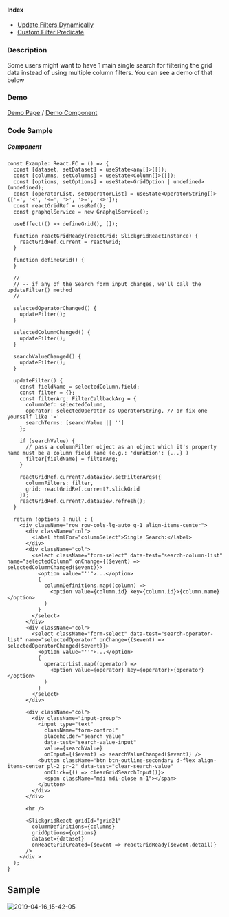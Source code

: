 #### Index
- [Update Filters Dynamically](input-filter.md#update-filters-dynamically)
- [Custom Filter Predicate](input-filter.md#custom-filter-predicate)

### Description
Some users might want to have 1 main single search for filtering the grid data instead of using multiple column filters. You can see a demo of that below

### Demo
[Demo Page](https://ghiscoding.github.io/slickgrid-react/#/slickgrid/Example21) / [Demo Component](https://github.com/ghiscoding/slickgrid-react/blob/master/src/examples/slickgrid/Example21.tsx#L162)

### Code Sample
##### Component
```tsx
const Example: React.FC = () => {
  const [dataset, setDataset] = useState<any[]>([]);
  const [columns, setColumns] = useState<Column[]>([]);
  const [options, setOptions] = useState<GridOption | undefined>(undefined);
  const [operatorList, setOperatorList] = useState<OperatorString[]>(['=', '<', '<=', '>', '>=', '<>']);
  const reactGridRef = useRef();
  const graphqlService = new GraphqlService();

  useEffect(() => defineGrid(), []);

  function reactGridReady(reactGrid: SlickgridReactInstance) {
    reactGridRef.current = reactGrid;
  }

  function defineGrid() {
  }

  //
  // -- if any of the Search form input changes, we'll call the updateFilter() method
  //

  selectedOperatorChanged() {
    updateFilter();
  }

  selectedColumnChanged() {
    updateFilter();
  }

  searchValueChanged() {
    updateFilter();
  }

  updateFilter() {
    const fieldName = selectedColumn.field;
    const filter = {};
    const filterArg: FilterCallbackArg = {
      columnDef: selectedColumn,
      operator: selectedOperator as OperatorString, // or fix one yourself like '='
      searchTerms: [searchValue || '']
    };

    if (searchValue) {
      // pass a columnFilter object as an object which it's property name must be a column field name (e.g.: 'duration': {...} )
      filter[fieldName] = filterArg;
    }

    reactGridRef.current?.dataView.setFilterArgs({
      columnFilters: filter,
      grid: reactGridRef.current?.slickGrid
    });
    reactGridRef.current?.dataView.refresh();
  }

  return !options ? null : (
    <div className="row row-cols-lg-auto g-1 align-items-center">
      <div className="col">
        <label htmlFor="columnSelect">Single Search:</label>
      </div>
      <div className="col">
        <select className="form-select" data-test="search-column-list" name="selectedColumn" onChange={($event) => selectedColumnChanged($event)}>
          <option value="''">...</option>
          {
            columnDefinitions.map((column) =>
              <option value={column.id} key={column.id}>{column.name}</option>
            )
          }
        </select>
      </div>
      <div className="col">
        <select className="form-select" data-test="search-operator-list" name="selectedOperator" onChange={($event) => selectedOperatorChanged($event)}>
          <option value="''">...</option>
          {
            operatorList.map((operator) =>
              <option value={operator} key={operator}>{operator}</option>
            )
          }
        </select>
      </div>

      <div className="col">
        <div className="input-group">
          <input type="text"
            className="form-control"
            placeholder="search value"
            data-test="search-value-input"
            value={searchValue}
            onInput={($event) => searchValueChanged($event)} />
          <button className="btn btn-outline-secondary d-flex align-items-center pl-2 pr-2" data-test="clear-search-value"
            onClick={() => clearGridSearchInput()}>
            <span className="mdi mdi-close m-1"></span>
          </button>
        </div>
      </div>

      <hr />

      <SlickgridReact gridId="grid21"
        columnDefinitions={columns}
        gridOptions={options}
        dataset={dataset}
        onReactGridCreated={$event => reactGridReady($event.detail)}
      />
    </div >
  );
}
```

## Sample
![2019-04-16_15-42-05](https://user-images.githubusercontent.com/643976/56239148-3b530680-605e-11e9-99a2-e9a163abdd0c.gif)
